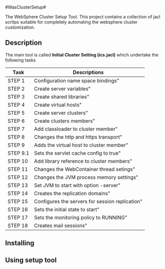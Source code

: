 #WasClusterSetup#

The WebSphere Cluster Setup Tool. This project contains a collection of jacl scritps suitable for completely automating the websphere cluster customization.

## Description ##

The main tool is called **Initial Cluster Setting (ics.jacl)**  which undertake the following tasks

Task      | Descriptions
----------|----------
STEP 1    | Configuration name space bindings"
STEP 2    | Create server variables"
STEP 3    | Create shared libraries"
STEP 4    | Create virtual hosts"
STEP 5    | Create server clusters"
STEP 6    | Create clusters members"
STEP 7    | Add classloader to cluster member"
STEP 8    | Changes the http and https transport"
STEP 9    | Adds the virtual host to cluster member"
STEP 9.1  | Sets the servlet cache config to true"
STEP 10   | Add library reference to cluster members"
STEP 11   | Changes the WebContainer thread setings"
STEP 12   | Changes the JVM process memory settings"
STEP 13   | Set JVM to start with option -server"
STEP 14   | Creates the replication domains"
STEP 15   | Configures the servers for session replication"
STEP 16   | Sets the initial state to start"
STEP 17   | Sets the monitoring policy to RUNNING"
STEP 18   | Creates mail sessions"


## Installing ##

## Using setup tool ##


